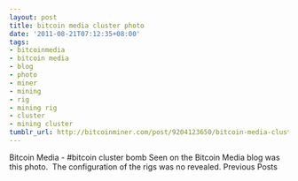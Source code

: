 ```yaml
---
layout: post
title: bitcoin media cluster photo
date: '2011-08-21T07:12:35+08:00'
tags:
- bitcoinmedia
- bitcoin media
- blog
- photo
- miner
- mining
- rig
- mining rig
- cluster
- mining cluster
tumblr_url: http://bitcoinminer.com/post/9204123650/bitcoin-media-cluster-photo
---
```

Bitcoin Media - #bitcoin cluster bomb
Seen on the Bitcoin Media blog was this photo.  The configuration of the rigs was no revealed.
Previous Posts
